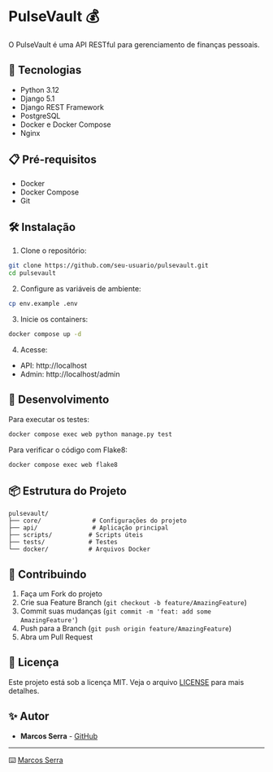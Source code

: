 # PulseVault 💰

O PulseVault é uma API RESTful para gerenciamento de finanças pessoais.

## 🚀 Tecnologias

- Python 3.12
- Django 5.1
- Django REST Framework
- PostgreSQL
- Docker e Docker Compose
- Nginx

## 📋 Pré-requisitos

- Docker
- Docker Compose
- Git

## 🛠️ Instalação

1. Clone o repositório:
```bash
git clone https://github.com/seu-usuario/pulsevault.git
cd pulsevault
```

2. Configure as variáveis de ambiente:
```bash
cp env.example .env
```

3. Inicie os containers:
```bash
docker compose up -d
```

4. Acesse:
- API: http://localhost
- Admin: http://localhost/admin

## 🔧 Desenvolvimento

Para executar os testes:
```bash
docker compose exec web python manage.py test
```

Para verificar o código com Flake8:
```bash
docker compose exec web flake8
```

## 📦 Estrutura do Projeto

```
pulsevault/
├── core/              # Configurações do projeto
├── api/               # Aplicação principal
├── scripts/          # Scripts úteis
├── tests/            # Testes
└── docker/           # Arquivos Docker
```

## 🤝 Contribuindo

1. Faça um Fork do projeto
2. Crie sua Feature Branch (`git checkout -b feature/AmazingFeature`)
3. Commit suas mudanças (`git commit -m 'feat: add some AmazingFeature'`)
4. Push para a Branch (`git push origin feature/AmazingFeature`)
5. Abra um Pull Request

## 📝 Licença

Este projeto está sob a licença MIT. Veja o arquivo [LICENSE](LICENSE) para mais detalhes.

## ✨ Autor

* **Marcos Serra** - [GitHub](https://github.com/seu-usuario)

---
⌨️ [Marcos Serra](https://github.com/seu-usuario)
